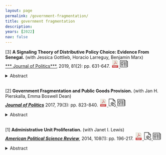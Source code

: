 ```yaml
---
layout: page
permalink: /government-fragmentation/
title: government fragmentation
description: 
years: [2022]
nav: false
---
```





<!---2019 Paper #4--->
[3] **A Signaling Theory of Distributive Policy Choice: Evidence From Senegal.** (with Jessica Gottlieb, Horacio Larreguy, Benjamin Marx)   
[*** Journal of Politics***](https://www.journals.uchicago.edu/doi/abs/10.1086/701833), 2019, 81(2): pp. 631-647.
<a href="https://web.sas.upenn.edu/ggros/files/2019/09/GGLM_JoP_2019.pdf">
  <img alt="download" src="/assets/img/pdf.png" alt="drawing" width="25"/>
</a>
<a href="https://dataverse.harvard.edu/dataset.xhtml?persistentId=doi:10.7910/DVN/QJ9E9M">
  <img alt="replication" src="/assets/img/newspaper.png" alt="drawing" width="25"/>
</a>
<details>
  <summary>Abstract</summary>
A recent literature emphasizes political economy factors behind the wave of administrative splits across the developing world. While previous studies have focused on why some groups are more likely to obtain new administrative units, they do not explain why vote-maximizing incumbents use this arguably less efficient policy in the first place. We contribute to this literature by embedding administrative splits within incumbents’ broader electoral strategy of distributive policies. We develop a model in which incumbents target local public goods to groups for whom this is a credible signal of commitment, namely, those with a history of reciprocal relationship. When incumbents face increased electoral competition, however, other groups require a stronger signal, which is emitted by the costly creation of new units that reduces the cost of future transfers to those groups. We test our theory using electoral and public goods data from Senegal and find robust support for its predictions.
</details>


<br />



<!---2017 Paper #2--->
[2] **Government Fragmentation and Public Goods Provision.** (with Jan H. Pierskalla, Emma Boswell Dean)   
[***Journal of Politics***](https://www.journals.uchicago.edu/doi/abs/10.1086/690305) 2017, 79(3): pp. 823-840.
<a href="https://web.sas.upenn.edu/ggros/files/2017/05/JPD_JoP_2017-26e525l.pdf">
  <img alt="download" src="/assets/img/pdf.png" alt="drawing" width="25"/>
</a>
<a href="https://www.dropbox.com/s/v6wa1cizvtjhw7i/OnlineAppendix.pdf?dl=0">
  <img alt="appendix" src="/assets/img/appendix.png" alt="drawing" width="25"/>
</a>
<a href="https://dataverse.harvard.edu/dataset.xhtml?persistentId=doi:10.7910/DVN/VS3CG6">
  <img alt="replication" src="/assets/img/newspaper.png" alt="drawing" width="25"/>
</a>
<details>
  <summary>Abstract</summary>
We investigate the effects of territorial government fragmentation on the quality of public services. We argue that an increase in the number of regional governments has two effects: (1) it redistributes fiscal and administrative resources to underserved regions and (2) encourages yardstick competition. Extreme government fragmentation, however, limits efficiency gains by reducing administrative capacity, economies of scale, and enabling capture. We test this argument using original data on the number of regional governments in sub-Saharan Africa (1960–2012). Consistent with our theoretical expectations, we find robust evidence for an initial increase in the quality of services provision following regional government splits, which levels off at high levels of regional fragmentation. Three distinct difference-in-difference analyses of microlevel, georeferenced data on health outcomes in Malawi, Nigeria, and Uganda further support our theoretical argument.
</details>

<br />



<!---2014 Paper #4--->
[1] **Administrative Unit Proliferation.** (with Janet I. Lewis)   
[***American Political Science Review***](https://www.cambridge.org/core/journals/american-political-science-review/article/abs/administrative-unit-proliferation/28FB2861D809344D840B245100151918), 2014, 108(1): pp. 196-217.
<a href="https://web.sas.upenn.edu/ggros/files/2016/09/GrossmanLewis_APSR_EarlyView-zh2hr3.pdf">
  <img alt="download" src="/assets/img/pdf.png" alt="drawing" width="25"/>
</a>
<a href="https://www.dropbox.com/s/m39zcd3sgxfv0td/OnlineAppendix.pdf?dl=0">
  <img alt="appendix" src="/assets/img/appendix.png" alt="drawing" width="25"/>
</a>
<a href="https://dataverse.harvard.edu/dataset.xhtml?persistentId=doi:10.7910/DVN/26937">
  <img alt="replication" src="/assets/img/newspaper.png" alt="drawing" width="25"/>
</a>
<details>
  <summary>Abstract</summary>
Numerous developing countries have substantially increased their number of subnational administrative units in recent years. The literature on this phenomenon is, nonetheless, small and suffers from several theoretical and methodological shortcomings: in particular, a unit of analysis problem that causes past studies to mistakenly de-emphasize the importance of local actors. We posit that administrative unit proliferation occurs where and when there is a confluence of interests between the national executive and local citizens and elites from areas that are politically, economically, and ethnically marginalized. We argue further that although the proliferation of administrative units often accompanies or follows far-reaching decentralization reforms, it likely results in a recentralization of power; the proliferation of new local governments fragments existing units into smaller ones with lower relative intergovernmental bargaining power and administrative capacity. We find support for these arguments using original data from Uganda.
</details>



<br />

